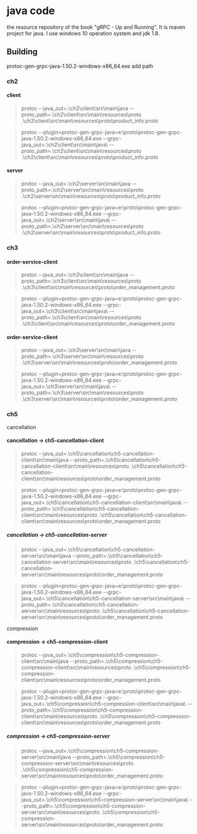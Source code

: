 
# java code 

the resource repository of the book "gRPC - Up and Running". 
It is maven project for java.
I use windows 10 operation system and jdk 1.8.



## Building


protoc-gen-grpc-java-1.50.2-windows-x86_64.exe
add path 

### ch2
#### client
> protoc --java_out=.\ch2\client\src\main\java --proto_path=.\ch2\client\src\main\resources\proto .\ch2\client\src\main\resources\proto\product_info.proto

> protoc --plugin=protoc-gen-grpc-java=e:\proto\protoc-gen-grpc-java-1.50.2-windows-x86_64.exe --grpc-java_out=.\ch2\client\src\main\java\ --proto_path=.\ch2\client\src\main\resources\proto .\ch2\client\src\main\resources\proto\product_info.proto


#### server
> protoc --java_out=.\ch2\server\src\main\java --proto_path=.\ch2\server\src\main\resources\proto .\ch2\server\src\main\resources\proto\product_info.proto

> protoc --plugin=protoc-gen-grpc-java=e:\proto\protoc-gen-grpc-java-1.50.2-windows-x86_64.exe --grpc-java_out=.\ch2\server\src\main\java\ --proto_path=.\ch2\server\src\main\resources\proto .\ch2\server\src\main\resources\proto\product_info.proto



### ch3
#### order-service-client
> protoc --java_out=.\ch3\client\src\main\java --proto_path=.\ch3\client\src\main\resources\proto .\ch3\client\src\main\resources\proto\order_management.proto

> protoc --plugin=protoc-gen-grpc-java=e:\proto\protoc-gen-grpc-java-1.50.2-windows-x86_64.exe --grpc-java_out=.\ch3\client\src\main\java\ --proto_path=.\ch3\client\src\main\resources\proto .\ch3\client\src\main\resources\proto\order_management.proto

#### order-service-client
> protoc --java_out=.\ch3\server\src\main\java --proto_path=.\ch3\server\src\main\resources\proto .\ch3\server\src\main\resources\proto\order_management.proto

> protoc --plugin=protoc-gen-grpc-java=e:\proto\protoc-gen-grpc-java-1.50.2-windows-x86_64.exe --grpc-java_out=.\ch3\server\src\main\java\ --proto_path=.\ch3\server\src\main\resources\proto .\ch3\server\src\main\resources\proto\order_management.proto


### ch5

cancellation
#### cancellation -> ch5-cancellation-client
> protoc --java_out=.\ch5\cancellation\ch5-cancellation-client\src\main\java --proto_path=.\ch5\cancellation\ch5-cancellation-client\src\main\resources\proto .\ch5\cancellation\ch5-cancellation-client\src\main\resources\proto\order_management.proto

> protoc --plugin=protoc-gen-grpc-java=e:\proto\protoc-gen-grpc-java-1.50.2-windows-x86_64.exe --grpc-java_out=.\ch5\cancellation\ch5-cancellation-client\src\main\java\ --proto_path=.\ch5\cancellation\ch5-cancellation-client\src\main\resources\proto .\ch5\cancellation\ch5-cancellation-client\src\main\resources\proto\order_management.proto

##### cancellation -> ch5-cancellation-server
> protoc --java_out=.\ch5\cancellation\ch5-cancellation-server\src\main\java --proto_path=.\ch5\cancellation\ch5-cancellation-server\src\main\resources\proto .\ch5\cancellation\ch5-cancellation-server\src\main\resources\proto\order_management.proto

> protoc --plugin=protoc-gen-grpc-java=e:\proto\protoc-gen-grpc-java-1.50.2-windows-x86_64.exe --grpc-java_out=.\ch5\cancellation\ch5-cancellation-server\src\main\java\ --proto_path=.\ch5\cancellation\ch5-cancellation-server\src\main\resources\proto .\ch5\cancellation\ch5-cancellation-server\src\main\resources\proto\order_management.proto


compression
#### compression -> ch5-compression-client
> protoc --java_out=.\ch5\compression\ch5-compression-client\src\main\java --proto_path=.\ch5\compression\ch5-compression-client\src\main\resources\proto .\ch5\compression\ch5-compression-client\src\main\resources\proto\order_management.proto

> protoc --plugin=protoc-gen-grpc-java=e:\proto\protoc-gen-grpc-java-1.50.2-windows-x86_64.exe --grpc-java_out=.\ch5\compression\ch5-compression-client\src\main\java\ --proto_path=.\ch5\compression\ch5-compression-client\src\main\resources\proto .\ch5\compression\ch5-compression-client\src\main\resources\proto\order_management.proto

##### compression -> ch5-compression-server
> protoc --java_out=.\ch5\compression\ch5-compression-server\src\main\java --proto_path=.\ch5\compression\ch5-compression-server\src\main\resources\proto .\ch5\compression\ch5-compression-server\src\main\resources\proto\order_management.proto

> protoc --plugin=protoc-gen-grpc-java=e:\proto\protoc-gen-grpc-java-1.50.2-windows-x86_64.exe --grpc-java_out=.\ch5\compression\ch5-compression-server\src\main\java\ --proto_path=.\ch5\compression\ch5-compression-server\src\main\resources\proto .\ch5\compression\ch5-compression-server\src\main\resources\proto\order_management.proto

